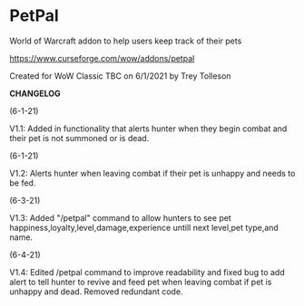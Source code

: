# PetPal
World of Warcraft addon to help users keep track of their pets

https://www.curseforge.com/wow/addons/petpal

Created for WoW Classic TBC on 6/1/2021 by Trey Tolleson


**CHANGELOG**

(6-1-21)

V1.1: Added in functionality that alerts hunter when they begin combat and their pet is not summoned or is dead.

(6-1-21)

V1.2: Alerts hunter when leaving combat if their pet is unhappy and needs to be fed.

(6-3-21)

V1.3: Added "/petpal" command to allow hunters to see pet happiness,loyalty,level,damage,experience untill next level,pet type,and name.

(6-4-21)

V1.4: Edited /petpal command to improve readability and fixed bug to add alert to tell hunter to revive and feed pet when leaving combat if pet is unhappy and dead. Removed redundant code.

